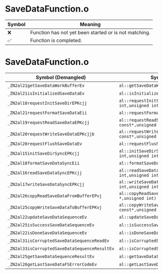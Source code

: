 # SaveDataFunction.o
| Symbol | Meaning 
| ------------- | ------------- 
| :x: | Function has not yet been started or is not matching. 
| :white_check_mark: | Function is completed. 


# SaveDataFunction.o
| Symbol (Demangled) | Symbol (Mangled) | Decompiled? |
| ------------- |  ------------- | ------------- |
| `_ZN2al21getSaveDataWorkBufferEv` | `al::getSaveDataWorkBuffer(void)` | :white_check_mark: |
| `_ZN2al21isInitializedSaveDataEv` | `al::isInitializedSaveData(void)` | :white_check_mark: |
| `_ZN2al18requestInitSaveDirEPKcjj` | `al::requestInitSaveDir(char const*,unsigned int,unsigned int)` | :white_check_mark: |
| `_ZN2al21requestFormatSaveDataEii` | `al::requestFormatSaveData(int,int)` | :white_check_mark: |
| `_ZN2al19requestReadSaveDataEPKcjj` | `al::requestReadSaveData(char const*,unsigned int,unsigned int)` | :white_check_mark: |
| `_ZN2al20requestWriteSaveDataEPKcjjb` | `al::requestWriteSaveData(char const*,unsigned int,unsigned int,bool)` | :white_check_mark: |
| `_ZN2al20requestFlushSaveDataEv` | `al::requestFlushSaveData(void)` | :white_check_mark: |
| `_ZN2al15initSaveDirSyncEPKcjj` | `al::initSaveDirSync(char const*,unsigned int,unsigned int)` | :white_check_mark: |
| `_ZN2al18formatSaveDataSyncEii` | `al::formatSaveDataSync(int,int)` | :white_check_mark: |
| `_ZN2al16readSaveDataSyncEPKcjj` | `al::readSaveDataSync(char const*,unsigned int,unsigned int)` | :white_check_mark: |
| `_ZN2al17writeSaveDataSyncEPKcjj` | `al::writeSaveDataSync(char const*,unsigned int,unsigned int)` | :white_check_mark: |
| `_ZN2al26copyReadSaveDataFromBufferEPvj` | `al::copyReadSaveDataFromBuffer(void *,unsigned int)` | :white_check_mark: |
| `_ZN2al25copyWriteSaveDataToBufferEPKvj` | `al::copyWriteSaveDataToBuffer(void const*,unsigned int)` | :white_check_mark: |
| `_ZN2al22updateSaveDataSequenceEv` | `al::updateSaveDataSequence(void)` | :white_check_mark: |
| `_ZN2al25isSuccessSaveDataSequenceEv` | `al::isSuccessSaveDataSequence(void)` | :white_check_mark: |
| `_ZN2al22isDoneSaveDataSequenceEv` | `al::isDoneSaveDataSequence(void)` | :white_check_mark: |
| `_ZN2al31isCorruptedSaveDataSequenceReadEv` | `al::isCorruptedSaveDataSequenceRead(void)` | :white_check_mark: |
| `_ZN2al33isCorruptedSaveDataSequenceResultEv` | `al::isCorruptedSaveDataSequenceResult(void)` | :white_check_mark: |
| `_ZN2al25getSaveDataSequenceResultEv` | `al::getSaveDataSequenceResult(void)` | :white_check_mark: |
| `_ZN2al26getLastSaveDataFSErrorCodeEv` | `al::getLastSaveDataFSErrorCode(void)` | :white_check_mark: |

